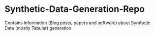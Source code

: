 # Synthetic-Data-Generation-Repo
Contains information (Blog posts, papers and software) about Synthetic Data (mostly Tabular) generation
